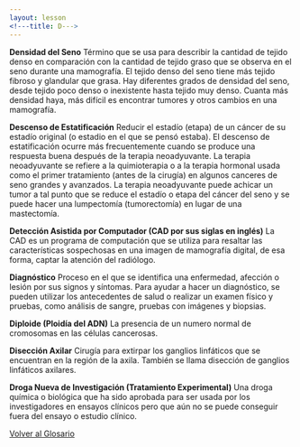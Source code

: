 ```yaml
---
layout: lesson
<!---title: D--->
---
```


<a name="top"></a>

**Densidad del Seno**
Término que se usa para describir la cantidad de tejido denso en comparación con la cantidad de tejido graso que se observa en el seno durante una mamografía. El tejido denso del seno tiene más tejido fibroso y glandular que grasa. Hay diferentes grados de densidad del seno, desde tejido poco denso o inexistente hasta tejido muy denso. Cuanta más densidad haya, más difícil es encontrar tumores y otros cambios en una mamografía.

**Descenso de Estatificación**
Reducir el estadío (etapa) de un cáncer de su estadío original (o estadio en el que se pensó estaba). El descenso de estatificación ocurre más frecuentemente cuando se produce una respuesta buena después de la terapia neoadyuvante. La terapia neoadyuvante se refiere a la quimioterapia o a la terapia hormonal usada como el primer tratamiento (antes de la cirugía) en algunos canceres de seno grandes y avanzados. La terapia neoadyuvante puede achicar un tumor a tal punto que se reduce el estadío o etapa del cáncer del seno y se puede hacer una lumpectomía (tumorectomía) en lugar de una mastectomía. 

**Detección Asistida por Computador (CAD por sus siglas en inglés)**
La CAD es un programa de computación que se utiliza para resaltar las características sospechosas en una imagen de mamografía digital, de esa forma, captar la atención del radiólogo.

**Diagnóstico**
Proceso en el que se identifica una enfermedad, afección o lesión por sus signos y síntomas. Para ayudar a hacer un diagnóstico, se pueden utilizar los antecedentes de salud o realizar un examen físico y pruebas, como análisis de sangre, pruebas con imágenes y biopsias.

**Diploide (Ploidía del ADN)**
La presencia de un numero normal de cromosomas en las células cancerosas.

**Disección Axilar**
Cirugía para extirpar los ganglios linfáticos que se encuentran en la región de la axila. También se llama disección de ganglios linfáticos axilares.

**Droga Nueva de Investigación (Tratamiento Experimental)**
Una droga química o biológica que ha sido aprobada para ser usada por los investigadores en ensayos clínicos pero que aún no se puede conseguir fuera del ensayo o estudio clínico.
 

<!--a href="#top">Volver arriba</a-->
<a href="https://scnslabutsa.github.io/myhthelperEduContent/Glossarysp/index.html">Volver al Glosario</a>

